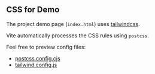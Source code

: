## CSS for Demo

The project demo page (`index.html`) uses [tailwindcss](https://tailwindcss.com/docs).

Vite automatically processes the CSS rules using `postcss`.

Feel free to preview config files:
- [postcss.config.cjs](postcss.config.cjs)
- [tailwind.config.js](tailwind.config.js)

